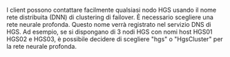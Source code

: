 I client possono contattare facilmente qualsiasi nodo HGS usando il nome rete distribuita (DNN) di clustering di failover. È necessario scegliere una rete neurale profonda. Questo nome verrà registrato nel servizio DNS di HGS. Ad esempio, se si dispongano di 3 nodi HGS con nomi host HGS01 HGS02 e HGS03, è possibile decidere di scegliere "hgs" o "HgsCluster" per la rete neurale profonda. 


<!-- Appears in guarded-fabric-initialize-hgs-ad-mode-default.md and guarded-fabric-initialize-hgs-tpm-mode-default.md
-->
